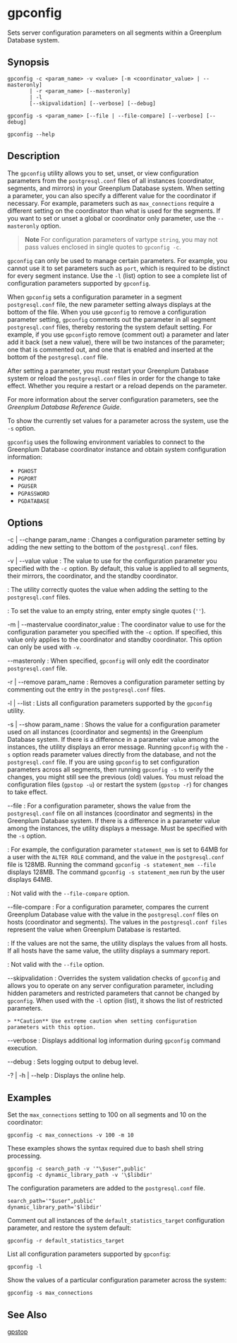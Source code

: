 # gpconfig 

Sets server configuration parameters on all segments within a Greenplum Database system.

## <a id="section2"></a>Synopsis 

```
gpconfig -c <param_name> -v <value> [-m <coordinator_value> | --masteronly]
       | -r <param_name> [--masteronly]
       | -l
       [--skipvalidation] [--verbose] [--debug]

gpconfig -s <param_name> [--file | --file-compare] [--verbose] [--debug]

gpconfig --help
```

## <a id="section3"></a>Description 

The `gpconfig` utility allows you to set, unset, or view configuration parameters from the `postgresql.conf` files of all instances \(coordinator, segments, and mirrors\) in your Greenplum Database system. When setting a parameter, you can also specify a different value for the coordinator if necessary. For example, parameters such as `max_connections` require a different setting on the coordinator than what is used for the segments. If you want to set or unset a global or coordinator only parameter, use the `--masteronly` option.

> **Note** For configuration parameters of vartype `string`, you may not pass values enclosed in single quotes to `gpconfig -c`.

`gpconfig` can only be used to manage certain parameters. For example, you cannot use it to set parameters such as `port`, which is required to be distinct for every segment instance. Use the `-l` \(list\) option to see a complete list of configuration parameters supported by `gpconfig`.

When `gpconfig` sets a configuration parameter in a segment `postgresql.conf` file, the new parameter setting always displays at the bottom of the file. When you use `gpconfig` to remove a configuration parameter setting, `gpconfig` comments out the parameter in all segment `postgresql.conf` files, thereby restoring the system default setting. For example, if you use `gpconfig`to remove \(comment out\) a parameter and later add it back \(set a new value\), there will be two instances of the parameter; one that is commented out, and one that is enabled and inserted at the bottom of the `postgresql.conf` file.

After setting a parameter, you must restart your Greenplum Database system or reload the `postgresql.conf` files in order for the change to take effect. Whether you require a restart or a reload depends on the parameter.

For more information about the server configuration parameters, see the *Greenplum Database Reference Guide*.

To show the currently set values for a parameter across the system, use the `-s` option.

`gpconfig` uses the following environment variables to connect to the Greenplum Database coordinator instance and obtain system configuration information:

-   `PGHOST`
-   `PGPORT`
-   `PGUSER`
-   `PGPASSWORD`
-   `PGDATABASE`

## <a id="section4"></a>Options 

-c \| --change param\_name
:   Changes a configuration parameter setting by adding the new setting to the bottom of the `postgresql.conf` files.

-v \| --value value
:   The value to use for the configuration parameter you specified with the `-c` option. By default, this value is applied to all segments, their mirrors, the coordinator, and the standby coordinator.

:   The utility correctly quotes the value when adding the setting to the `postgresql.conf` files.

:   To set the value to an empty string, enter empty single quotes \(`''`\).

-m \| --mastervalue coordinator\_value
:   The coordinator value to use for the configuration parameter you specified with the `-c` option. If specified, this value only applies to the coordinator and standby coordinator. This option can only be used with `-v`.

--masteronly
:   When specified, `gpconfig` will only edit the coordinator `postgresql.conf` file.

-r \| --remove param\_name
:   Removes a configuration parameter setting by commenting out the entry in the `postgresql.conf` files.

-l \| --list
:   Lists all configuration parameters supported by the `gpconfig` utility.

-s \| --show param\_name
:   Shows the value for a configuration parameter used on all instances \(coordinator and segments\) in the Greenplum Database system. If there is a difference in a parameter value among the instances, the utility displays an error message. Running `gpconfig` with the `-s` option reads parameter values directly from the database, and not the `postgresql.conf` file. If you are using `gpconfig` to set configuration parameters across all segments, then running `gpconfig -s` to verify the changes, you might still see the previous \(old\) values. You must reload the configuration files \(`gpstop -u`\) or restart the system \(`gpstop -r`\) for changes to take effect.

--file
:   For a configuration parameter, shows the value from the `postgresql.conf` file on all instances \(coordinator and segments\) in the Greenplum Database system. If there is a difference in a parameter value among the instances, the utility displays a message. Must be specified with the `-s` option.

:   For example, the configuration parameter `statement_mem` is set to 64MB for a user with the `ALTER ROLE` command, and the value in the `postgresql.conf` file is 128MB. Running the command `gpconfig -s statement_mem --file` displays 128MB. The command `gpconfig -s statement_mem` run by the user displays 64MB.

:   Not valid with the `--file-compare` option.

--file-compare
:   For a configuration parameter, compares the current Greenplum Database value with the value in the `postgresql.conf` files on hosts \(coordinator and segments\). The values in the `postgresql.conf files` represent the value when Greenplum Database is restarted.

:   If the values are not the same, the utility displays the values from all hosts. If all hosts have the same value, the utility displays a summary report.

:   Not valid with the `--file` option.

--skipvalidation
:   Overrides the system validation checks of `gpconfig` and allows you to operate on any server configuration parameter, including hidden parameters and restricted parameters that cannot be changed by `gpconfig`. When used with the `-l` option \(list\), it shows the list of restricted parameters.

    > **Caution** Use extreme caution when setting configuration parameters with this option.

--verbose
:   Displays additional log information during `gpconfig` command execution.

--debug
:   Sets logging output to debug level.

-? \| -h \| --help
:   Displays the online help.

## <a id="section5"></a>Examples 

Set the `max_connections` setting to 100 on all segments and 10 on the coordinator:

```
gpconfig -c max_connections -v 100 -m 10
```

These examples shows the syntax required due to bash shell string processing.

```
gpconfig -c search_path -v '"\$user",public'
gpconfig -c dynamic_library_path -v '\$libdir'
```

The configuration parameters are added to the `postgresql.conf` file.

```
search_path='"$user",public'
dynamic_library_path='$libdir'
```

Comment out all instances of the `default_statistics_target` configuration parameter, and restore the system default:

```
gpconfig -r default_statistics_target
```

List all configuration parameters supported by `gpconfig`:

```
gpconfig -l
```

Show the values of a particular configuration parameter across the system:

```
gpconfig -s max_connections
```

## <a id="section6"></a>See Also 

[gpstop](gpstop.html)

